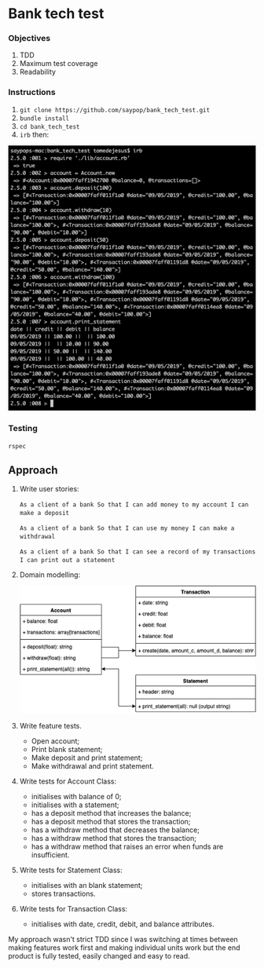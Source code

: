 # Bank tech test

### Objectives
1. TDD
2. Maximum test coverage
3. Readability

### Instructions
1. `git clone https://github.com/saypop/bank_tech_test.git`
2. `bundle install`
2. `cd bank_tech_test`
3. `irb` then:

![Product Screenshot](product_screenshot.png)

### Testing
`rspec`

## Approach

1. Write user stories:

    `As a client of a bank
    So that I can add money to my account
    I can make a deposit`

    `As a client of a bank
    So that I can use my money
    I can make a withdrawal`

    `As a client of a bank
    So that I can see a record of my transactions
    I can print out a statement`

2. Domain modelling:


    ![Object Model](domain_model.png)

3. Write feature tests.
    - Open account;
    - Print blank statement;
    - Make deposit and print statement;
    - Make withdrawal and print statement.

4. Write tests for Account Class:
    - initialises with balance of 0;
    - initialises with a statement;
    - has a deposit method that increases the balance;
    - has a deposit method that stores the transaction;
    - has a withdraw method that decreases the balance;
    - has a withdraw method that stores the transaction;
    - has a withdraw method that raises an error when funds are insufficient.

3. Write tests for Statement Class:
    - initialises with an blank statement;
    - stores transactions.

4. Write tests for Transaction Class:
    - initialises with date, credit, debit, and balance attributes.

My approach wasn't strict TDD since I was switching at times between making features work first and making individual units work but the end product is fully tested, easily changed and easy to read.

